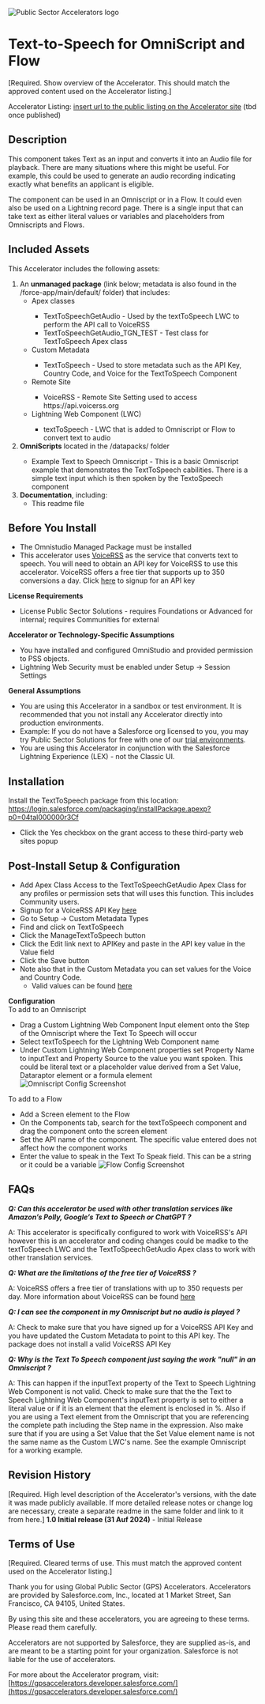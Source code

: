 ![Public Sector Accelerators logo](/docs/Logo_GPSAccelerators_v01.png)

# Text-to-Speech for OmniScript and Flow

[Required. Show overview of the Accelerator. This should match the approved content used on the Accelerator listing.]

Accelerator Listing: [insert url to the public listing on the Accelerator site](https://gpsaccelerators.developer.salesforce.com/) (tbd once published)


## Description

This component takes Text as an input and converts it into an Audio file for playback.  There are many situations where this might be useful.  For example, this could be used to generate an audio recording indicating exactly what benefits an applicant is eligible.  

The component can be used in an Omniscript or in a Flow.  It could even also be used on a Lightning record page.  There is a single input that can take text as either literal values or variables and placeholders from Omniscripts and Flows.  



## Included Assets

This Accelerator includes the following assets:
<ol>
  <li>An <strong>unmanaged package</strong> (link below; metadata is also found in the /force-app/main/default/ folder) that includes:
    <ul>
      <li>Apex classes</li>
      <ul>
        <li>TextToSpeechGetAudio - Used by the textToSpeech LWC to perform the API call to VoiceRSS</li>
        <li>TextToSpeechGetAudio_TGN_TEST - Test class for TextToSpeech Apex class</li>
      </ul>
      <li>Custom Metadata</li>
      <ul>
        <li>TextToSpeech - Used to store metadata such as the API Key, Country Code, and Voice for the TextToSpeech Component</li>
      </ul>
      <li>Remote Site</li>
      <ul>
        <li>VoiceRSS - Remote Site Setting used to access https://api.voicerss.org</li>
      </ul>
      <li>Lightning Web Component (LWC) </li>
      <ul>
        <li>textToSpeech - LWC that is added to Omniscript or Flow to convert text to audio</li>
      </ul>
    </ul>
  </li>
  <li><strong>OmniScripts</strong> located in the /datapacks/ folder</li>
  <ul>
    <li>Example Text to Speech Omniscript - This is a basic Omniscript example that demonstrates the TextToSpeech cabilities.  There is a simple text input which is then spoken by the TextoSpeech component</li>
  </ul>
  <li><strong>Documentation</strong>, including:
    <ul>
      <li>This readme file</li>
    </ul>
  </li>
</ol>


## Before You Install

* The Omnistudio Managed Package must be installed
* This accelerator uses <a href="https://www.voicerss.org/">VoiceRSS</a> as the service that converts text to speech.  You will need to obtain an API key for VoiceRSS to use this accelerator. VoiceRSS offers a free tier that supports up to 350 conversions a day.  Click <a href="https://www.voicerss.org/login.aspx">here</a> to signup for an API key

**License Requirements** 
* License Public Sector Solutions - requires Foundations or Advanced for internal; requires Communities for external

**Accelerator or Technology-Specific Assumptions** 
* You have installed and configured OmniStudio and provided permission to PSS objects.
* Lightning Web Security must be enabled under Setup → Session Settings

**General Assumptions** 
* You are using this Accelerator in a sandbox or test environment. It is recommended that you not install any Accelerator directly into production environments.
* Example: If you do not have a Salesforce org licensed to you, you may try Public Sector Solutions for free with one of our [trial environments](https://developer.salesforce.com/free-trials/comparison/public-sector).
* You are using this Accelerator in conjunction with the Salesforce Lightning Experience (LEX) - not the Classic UI.


## Installation

Install the TextToSpeech package from this location:  https://login.salesforce.com/packaging/installPackage.apexp?p0=04tal000000r3Cf
* Click the Yes checkbox on the  grant access to these third-party web sites popup


## Post-Install Setup & Configuration

* Add Apex Class Access to the TextToSpeechGetAudio Apex Class for any profiles or permission sets that will uses this function.  This includes Community users.
* Signup for a VoiceRSS API Key <a href=https://www.voicerss.org/login.aspx>here</a>
* Go to Setup → Custom Metadata Types
* Find and click on TextToSpeech
* Click the ManageTextToSpeech button
* Click the Edit link next to APIKey and paste in the API key value in the Value field
* Click the Save button
* Note also that in the Custom Metadata you can set values for the Voice and  Country Code.  
  * Valid values can be found <a href=https://www.voicerss.org/api/>here</a>

<b>Configuration</b><br>
To add to an Omniscript
* Drag a Custom Lightning Web Component Input element onto the Step of the Omniscript where the Text To Speech will occur
* Select textToSpeech for the Lightning Web Component name
* Under Custom Lightning Web Component properties set Property Name to inputText and Property Source to the value you want spoken.  This could be literal text or a placeholder value derived from a Set Value, Dataraptor element or a formula element
  ![Omniscript Config Screenshot](/docs/FlowConfigScreenshot.png)


To add to a Flow
* Add a Screen element to the Flow
* On the Components tab, search for the textToSpeech component and drag the component onto the screen element
* Set the API name of the component.  The specific value entered does not affect how the component works
* Enter the value to speak in the Text To Speak field.  This can be a string or it could be a variable
  ![Flow Config Screenshot](/docs/OmniscriptConfigScreenshot.png)



## FAQs


**_Q: Can this accelerator be used with other translation services like Amazon’s Polly, Google’s Text to Speech or ChatGPT ?_**

A: This accelerator is specifically configured to work with VoiceRSS's API however this is an accelerator and coding changes could be madke to the textToSpeech LWC and the TextToSpeechGetAudio Apex class to work with other translation services.  

**_Q: What are the limitations of the free tier of VoiceRSS ?_**

A: VoiceRSS offers a free tier of translations with up to 350 requests per day.  More information about VoiceRSS can be found <a href="https://www.voicerss.org/pricing/">here</a>

**_Q: I can see the component in my Omniscript but no audio is played ?_**

A: Check to make sure that you have signed up for a VoiceRSS API Key and you have updated the Custom Metadata to point to this API key.  The package does not install a valid VoiceRSS API Key

**_Q: Why is the Text To Speech component just saying the work "null" in an Omniscript  ?_**

A: This can happen if the inputText property of the Text to Speech Lightning Web Component is not valid.  Check to make sure that the the Text to Speech Lightning Web Component's inputText property is set to either a literal value or if it is an element that the element is enclosed in %.  Also if you are using a Text element from the Omniscript that you are referencing the complete path including the Step name in the expression.  Also make sure that if you are using a Set Value that the Set Value element name is not the same name as the Custom LWC's name.  See the example Omniscript for a working example.


## Revision History

[Required. High level description of the Accelerator's versions, with the date it was made publicly available. If more detailed release notes or change log are necessary, create a separate readme in the same folder and link to it from here.]
<strong>1.0 Initial release (31 Auf 2024)</strong> - Initial Release



## Terms of Use

[Required. Cleared terms of use.  This must match the approved content used on the Accelerator listing.]

Thank you for using Global Public Sector (GPS) Accelerators.  Accelerators are provided by Salesforce.com, Inc., located at 1 Market Street, San Francisco, CA 94105, United States.

By using this site and these accelerators, you are agreeing to these terms. Please read them carefully.

Accelerators are not supported by Salesforce, they are supplied as-is, and are meant to be a starting point for your organization. Salesforce is not liable for the use of accelerators.

For more about the Accelerator program, visit: [https://gpsaccelerators.developer.salesforce.com/](https://gpsaccelerators.developer.salesforce.com/)
